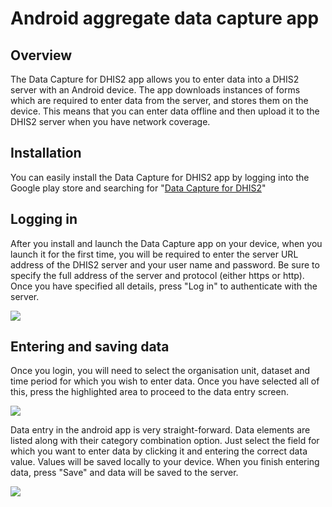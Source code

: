 # Android aggregate data capture app

<!--DHIS2-SECTION-ID:android_aggregate-->

## Overview

<!--DHIS2-SECTION-ID:android_overview-->

The Data Capture for DHIS2 app allows you to enter data into a DHIS2
server with an Android device. The app downloads instances of forms
which are required to enter data from the server, and stores them on the
device. This means that you can enter data offline and then upload it to
the DHIS2 server when you have network coverage.

## Installation

<!--DHIS2-SECTION-ID:android_installation-->

You can easily install the Data Capture for DHIS2 app by logging into
the Google play store and searching for "[Data Capture for
DHIS2](https://play.google.com/store/apps/details?id=org.simprints.dhis2.mobile)"

## Logging in

<!--DHIS2-SECTION-ID:android_logging_in-->

After you install and launch the Data Capture app on your device, when
you launch it for the first time, you will be required to enter the
server URL address of the DHIS2 server and your user name and password.
Be sure to specify the full address of the server and protocol (either
https or http). Once you have specified all details, press "Log in" to
authenticate with the server.


![](resources/images/android/dc/android_dc_login.png)

## Entering and saving data

<!--DHIS2-SECTION-ID:android_entering_data-->

Once you login, you will need to select the organisation unit, dataset
and time period for which you wish to enter data. Once you have selected
all of this, press the highlighted area to proceed to the data entry
screen.


![](resources/images/android/dc/android_dc_select.png)

Data entry in the android app is very straight-forward. Data elements
are listed along with their category combination option. Just select the
field for which you want to enter data by clicking it and entering the
correct data value. Values will be saved locally to your device. When
you finish entering data, press "Save" and data will be saved to the
server.

![](resources/images/android/dc/android_dc_enter.png)

